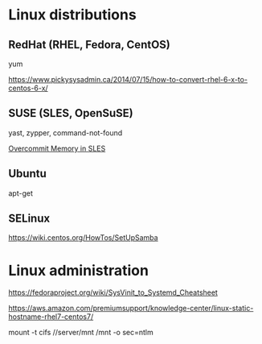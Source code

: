 # Linux distributions

## RedHat (RHEL, Fedora, CentOS)

yum

https://www.pickysysadmin.ca/2014/07/15/how-to-convert-rhel-6-x-to-centos-6-x/

## SUSE (SLES, OpenSuSE)

yast, zypper, command-not-found

[Overcommit Memory in SLES](https://www.novell.com/support/kb/doc.php?id=7002775)

## Ubuntu

apt-get

## SELinux

https://wiki.centos.org/HowTos/SetUpSamba


# Linux administration

https://fedoraproject.org/wiki/SysVinit_to_Systemd_Cheatsheet

https://aws.amazon.com/premiumsupport/knowledge-center/linux-static-hostname-rhel7-centos7/

mount -t cifs //server/mnt /mnt -o sec=ntlm
